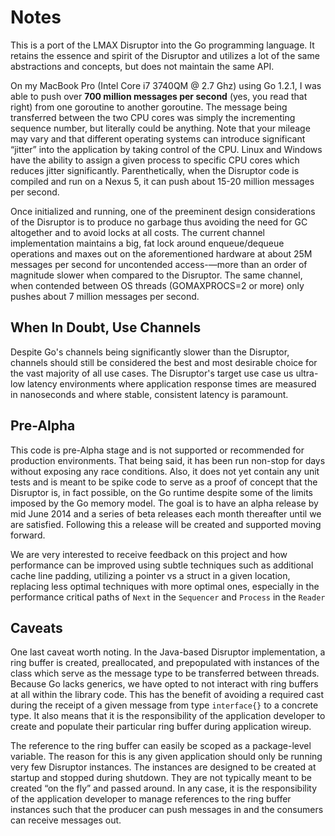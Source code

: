 Notes
=====

This is a port of the LMAX Disruptor into the Go programming language. It retains the essence and spirit of the Disruptor and utilizes a lot of the same abstractions and concepts, but does not maintain the same API.

On my MacBook Pro (Intel Core i7 3740QM @ 2.7 Ghz) using Go 1.2.1, I was able to push over **700 million messages per second** (yes, you read that right) from one goroutine to another goroutine. The message being transferred between the two CPU cores was simply the incrementing sequence number, but literally could be anything. Note that your mileage may vary and that different operating systems can introduce significant “jitter” into the application by taking control of the CPU. Linux and Windows have the ability to assign a given process to specific CPU cores which reduces jitter significantly.  Parenthetically, when the Disruptor code is compiled and run on a Nexus 5, it can push about 15-20 million messages per second.

Once initialized and running, one of the preeminent design considerations of the Disruptor is to produce no garbage thus avoiding the need for GC altogether and to avoid locks at all costs. The current channel implementation maintains a big, fat lock around enqueue/dequeue operations and maxes out on the aforementioned hardware at about 25M messages per second for uncontended access-—more than an order of magnitude slower when compared to the Disruptor.  The same channel, when contended between OS threads (GOMAXPROCS=2 or more) only pushes about 7 million messages per second.

When In Doubt, Use Channels
----------------------------
Despite Go's channels being significantly slower than the Disruptor, channels should still be considered the best and most desirable choice for the vast majority of all use cases. The Disruptor's target use case us ultra-low latency environments where application response times are measured in nanoseconds and where stable, consistent latency is paramount.

Pre-Alpha
---------
This code is pre-Alpha stage and is not supported or recommended for production environments. That being said, it has been run non-stop for days without exposing any race conditions. Also, it does not yet contain any unit tests and is meant to be spike code to serve as a proof of concept that the Disruptor is, in fact possible, on the Go runtime despite some of the limits imposed by the Go memory model. The goal is to have an alpha release by mid June 2014 and a series of beta releases each month thereafter until we are satisfied. Following this a release will be created and supported moving forward.

We are very interested to receive feedback on this project and how performance can be improved using subtle techniques such as additional cache line padding, utilizing a pointer vs a struct in a given location, replacing less optimal techniques with more optimal ones, especially in the performance critical paths of `Next` in the `Sequencer` and `Process` in the `Reader`

Caveats
-------
One last caveat worth noting.  In the Java-based Disruptor implementation, a ring buffer is created,  preallocated, and prepopulated with instances of the class which serve as the message type to be transferred between threads.  Because Go lacks generics, we have opted to not interact with ring buffers at all within the library code. This has the benefit of avoiding a required cast during the receipt of a given message from type `interface{}` to a concrete type.  It also means that it is the responsibility of the application developer to create and populate their particular ring buffer during application wireup.

The reference to the ring buffer can easily be scoped as a package-level variable. The reason for this is any given application should only be running very few Disruptor instances. The instances are designed to be created at startup and stopped during shutdown. They are not typically meant to be created “on the fly” and passed around. In any case, it is the responsibility of the application developer to manage references to the ring buffer instances such that the producer can push messages in and the consumers can receive messages out.